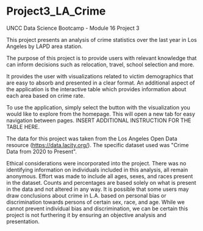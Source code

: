 # Project3_LA_Crime
UNCC Data Science Bootcamp - Module 16 Project 3

This project presents an analysis of crime statistics over the last year in Los Angeles by LAPD area station.

The purpose of this project is to provide users with relevant knowledge that can inform decisions such as relocation, travel, school selection and more.

It provides the user with visualizations related to victim demographics that are easy to absorb and presented in a clear format.
An additional aspect of the application is the interactive table which provides information about each area based on crime rate.

To use the application, simply select the button with the visualization you would like to explore from the homepage. This will open a new tab for easy navigation between pages.
INSERT ADDITIONAL INSTRUCTION FOR THE TABLE HERE.

The data for this project was taken from the Los Angeles Open Data resource (https://data.lacity.org/). The specific dataset used was "Crime Data from 2020 to Present".

Ethical considerations were incorporated into the project. There was no identifying information on individuals included in this analysis, all remain anonymous.
Effort was made to include all ages, sexes, and races present in the dataset. Counts and percentages are based solely on what is present in the data and not altered in any way.
It is possible that some users may draw conclusions about crime in L.A. based on personal bias or discrimination towards persons of certain sex, race, and age.
While we cannot prevent individual bias and discrimination, we can be certain this project is not furthering it by ensuring an objective analysis and presentation.
